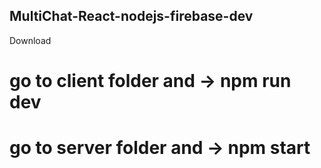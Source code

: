 ## MultiChat-React-nodejs-firebase-dev

Download 
# go to client folder and -> npm run dev
# go to server folder and -> npm start
